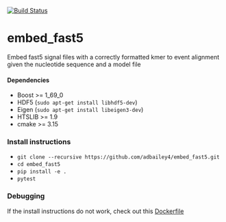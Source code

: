 [![Build Status](https://travis-ci.org/adbailey4/embed_fast5.svg?branch=master)](https://github.com/adbailey4/embed_fast5)

# embed_fast5

Embed fast5 signal files with a correctly formatted kmer to event alignment given the nucleotide sequence and a model file

#### Dependencies

* Boost >= 1_69_0 
* HDF5 (`sudo apt-get install libhdf5-dev`)
* Eigen (`sudo apt-get install libeigen3-dev`)
* HTSLIB >= 1.9
* cmake >= 3.15

### Install instructions  

* `git clone --recursive https://github.com/adbailey4/embed_fast5.git` 
* `cd embed_fast5`
* `pip install -e .`
* `pytest`


### Debugging

If the install instructions do not work, check out this [Dockerfile](https://github.com/adbailey4/base_images/blob/master/embed_dependencies/Dockerfile)
